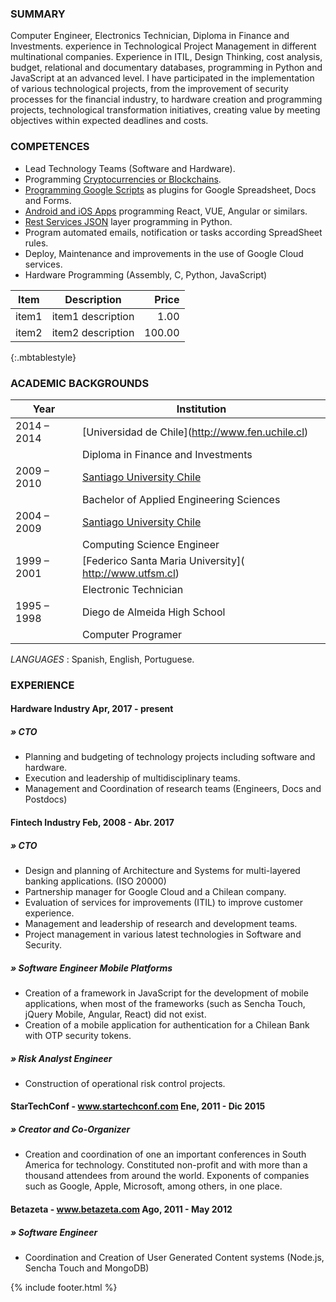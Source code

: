 ### SUMMARY

Computer Engineer, Electronics Technician, Diploma in Finance and Investments. experience in Technological Project Management in different multinational companies. Experience in ITIL, Design Thinking, cost analysis, budget, relational and documentary databases, programming in Python and JavaScript at an advanced level. I have participated in the implementation of various technological projects, from the improvement of security processes for the financial industry, to hardware creation and programming projects, technological transformation initiatives, creating value by meeting objectives within expected deadlines and costs.

### COMPETENCES

- Lead Technology Teams (Software and Hardware).
- Programming [Cryptocurrencies or Blockchains](http://bit.ly/cryptocurrency_programming).
- [Programming Google Scripts](http://bit.ly/google_script_programming) as plugins for Google Spreadsheet, Docs and Forms.
- [Android and iOS Apps](http://bit.ly/mob_apps_programming) programming React, VUE, Angular or similars.
- [Rest Services JSON](http://bit.ly/rest_programming) layer programming in Python.
- Program automated emails, notification or tasks according SpreadSheet rules.
- Deploy, Maintenance and improvements in the use of Google Cloud services.
- Hardware Programming (Assembly, C, Python, JavaScript)


| Item | Description | Price |
| --- | --- | ---: |
| item1 | item1 description | 1.00 |
| item2 | item2 description | 100.00 |
{:.mbtablestyle}



### ACADEMIC BACKGROUNDS
| Year | Institution |
|------|-------------|
| 2014 – 2014 | [Universidad de Chile]​(​http://www.fen.uchile.cl)​|
|             | Diploma in Finance and Investments|
| 2009 – 2010 | [Santiago University Chile](​http://www.usach.cl​) |
|             | Bachelor of Applied Engineering Sciences |
| 2004 – 2009 | [Santiago University Chile](​http://www.usach.cl​) |
|             | Computing Science Engineer |
| 1999 – 2001 | [Federico Santa Maria University]​(​http://www.utfsm.cl​) |
|             | Electronic Technician |
| 1995 – 1998 | ​Diego de Almeida High School |
|             | Computer Programer |

    
**LANGUAGES*​* : Spanish, English, Portuguese.

### EXPERIENCE

#### Hardware Industry Apr, 2017 - present 
##### » CTO

- Planning and budgeting of technology projects including software and hardware.
- Execution and leadership of multidisciplinary teams.
- Management and Coordination of research teams (Engineers, Docs and Postdocs)


#### Fintech Industry Feb, 2008 - Abr. 2017 
##### » CTO
- Design and planning of Architecture and Systems for multi-layered banking applications. (ISO 20000)
- Partnership manager for Google Cloud and a Chilean company.
- Evaluation of services for improvements (ITIL) to improve customer experience.
- Management and leadership of research and development teams.
- Project management in various latest technologies in Software and Security.

##### » Software Engineer Mobile Platforms
- Creation of a framework in JavaScript for the development of mobile applications, when most of the frameworks (such as Sencha Touch, jQuery Mobile, Angular, React) did not exist.
- Creation of a mobile application for authentication for a Chilean Bank with OTP security tokens. 
##### » Risk Analyst Engineer
- Construction of operational risk control projects.

#### StarTechConf -​ ​www.startechconf.com Ene, 2011 - Dic 2015 
##### » Creator and Co-Organizer
- Creation and coordination of one an important conferences in South America for technology. Constituted non-profit and with more than a thousand attendees from around the world. Exponents of companies such as Google, Apple, Microsoft, among others, in one place.

#### Betazeta -​ ​www.betazeta.com Ago, 2011 - May 2012 
##### » Software Engineer
- Coordination and Creation of User Generated Content systems (Node.js, Sencha Touch and MongoDB)

{% include footer.html %}